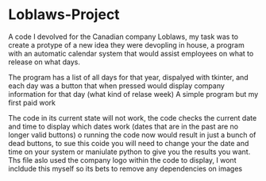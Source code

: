 # Loblaws-Project
A code I devolved for the Canadian company Loblaws, my task was to create a protype of a new idea they were devopling in house, a program with an automatic calendar system that would assist employees on what to release on what days.


The program has a list of all days for that year, dispalyed with tkinter, and each day was a button that when pressed would display company information for that day (what kind of relase week)
A simple program but my first paid work

The code in its current state will not work, the code checks the current date and time to display which dates work (dates that are in the past are no longer valid buttons) o running the code now would result in just a bunch of dead buttons, to sue this coide you will need to change your the date and time on your system or maniulate python to give you the results you want. Ths file aslo used the company logo within the code to display, I wont incldude this myself so its bets to remove any dependencies on images 
